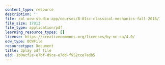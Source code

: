 ```yaml
---
content_type: resource
description: ''
file: /ol-ocw-studio-app/courses/8-01sc-classical-mechanics-fall-2016/1b0acf2ee7bfd9cee7ddf952cce7adb5_NCCzjtqZ28M.pdf
file_size: 17813
file_type: application/pdf
learning_resource_types: []
license: https://creativecommons.org/licenses/by-nc-sa/4.0/
ocw_type: OCWFile
resourcetype: Document
title: 3play pdf file
uid: 1b0acf2e-e7bf-d9ce-e7dd-f952cce7adb5
---
```

